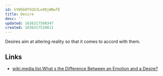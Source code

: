 ```yaml
---
id: kYW5b0f92b3Le9DjWBwTE
title: Desire
desc: ''
updated: 1636317580347
created: 1636317528811
---
```


Desires aim at altering reality so that it comes to accord with them. 

## Links

* [wiki.media.list.What s the Difference Between an Emotion and a Desire?](../../../Media/List/What%20s%20the%20Difference%20Between%20an%20Emotion%20and%20a%20Desire?.md)